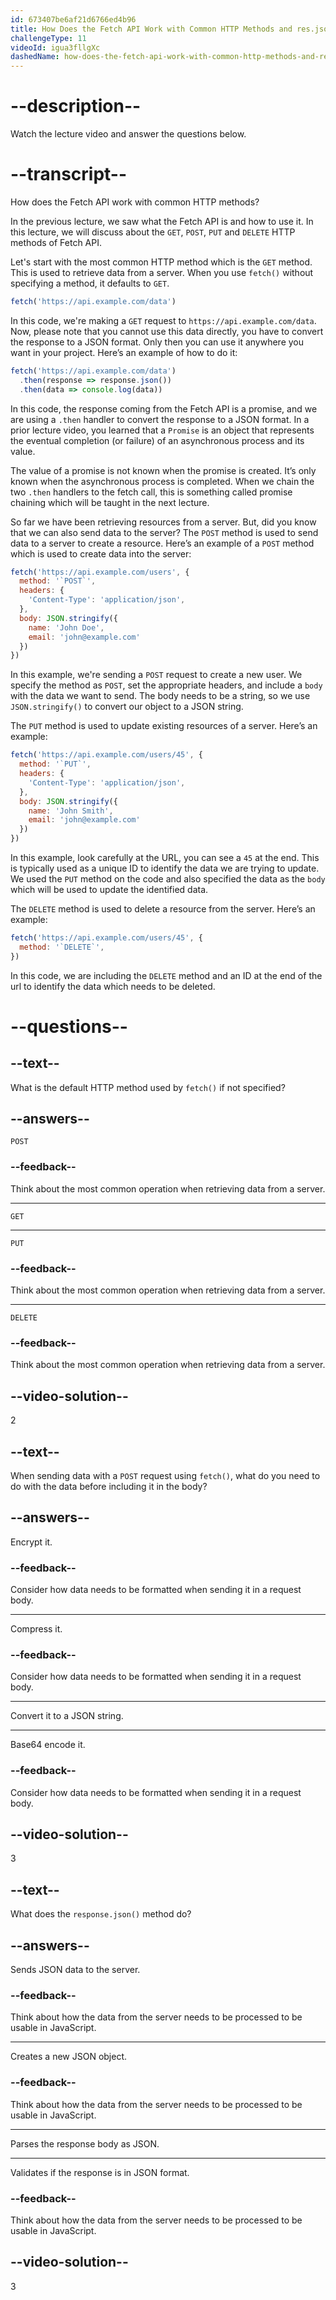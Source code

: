```yaml
---
id: 673407be6af21d6766ed4b96
title: How Does the Fetch API Work with Common HTTP Methods and res.json()?
challengeType: 11
videoId: igua3fllgXc
dashedName: how-does-the-fetch-api-work-with-common-http-methods-and-res-json
---
```


# --description--

Watch the lecture video and answer the questions below.

# --transcript--

How does the Fetch API work with common HTTP methods?

In the previous lecture, we saw what the Fetch API is and how to use it. In this lecture, we will discuss about the `GET`, `POST`, `PUT` and `DELETE` HTTP methods of Fetch API.

Let's start with the most common HTTP method which is the `GET` method. This is used to retrieve data from a server. When you use `fetch()` without specifying a method, it defaults to `GET`.

```js
fetch('https://api.example.com/data')
```

In this code, we're making a `GET` request to `https://api.example.com/data`. Now, please note that you cannot use this data directly, you have to convert the response to a JSON format. Only then you can use it anywhere you want in your project. Here’s an example of how to do it:

```js
fetch('https://api.example.com/data')
  .then(response => response.json())
  .then(data => console.log(data))
```

In this code, the response coming from the Fetch API is a promise, and we are using a `.then` handler to convert the response to a JSON format. In a prior lecture video, you learned that a `Promise` is an object that represents the eventual completion (or failure) of an asynchronous process and its value.

The value of a promise is not known when the promise is created. It’s only known when the asynchronous process is completed. When we chain the two `.then` handlers to the fetch call, this is something called promise chaining which will be taught in the next lecture.

So far we have been retrieving resources from a server. But, did you know that we can also send data to the server? The `POST` method is used to send data to a server to create a resource. Here’s an example of a `POST` method which is used to create data into the server: 

```js
fetch('https://api.example.com/users', {
  method: '`POST`',
  headers: {
    'Content-Type': 'application/json',
  },
  body: JSON.stringify({
    name: 'John Doe',
    email: 'john@example.com'
  })
})
```

In this example, we're sending a `POST` request to create a new user. We specify the method as `POST`, set the appropriate headers, and include a `body` with the data we want to send. The body needs to be a string, so we use `JSON.stringify()` to convert our object to a JSON string.

The `PUT` method is used to update existing resources of a server. Here’s an example: 

```js
fetch('https://api.example.com/users/45', {
  method: '`PUT`',
  headers: {
    'Content-Type': 'application/json',
  },
  body: JSON.stringify({
    name: 'John Smith',
    email: 'john@example.com'
  })
})
```

In this example, look carefully at the URL, you can see a `45` at the end. This is typically used as a unique ID to identify the data we are trying to update. We used the `PUT` method on the code and also specified the data as the `body` which will be used to update the identified data. 

The `DELETE` method is used to delete a resource from the server. Here’s an example:

```js
fetch('https://api.example.com/users/45', {
  method: '`DELETE`',
})
```

In this code, we are including the `DELETE` method and an ID at the end of the url to identify the data which needs to be deleted. 

# --questions--

## --text--

What is the default HTTP method used by `fetch()` if not specified?

## --answers--

`POST`

### --feedback--

Think about the most common operation when retrieving data from a server.

---

`GET`

---

`PUT`

### --feedback--

Think about the most common operation when retrieving data from a server.

---

`DELETE`

### --feedback--

Think about the most common operation when retrieving data from a server.

## --video-solution--

2

## --text--

When sending data with a `POST` request using `fetch()`, what do you need to do with the data before including it in the body?

## --answers--

Encrypt it.

### --feedback--

Consider how data needs to be formatted when sending it in a request body.

---

Compress it.

### --feedback--

Consider how data needs to be formatted when sending it in a request body.

---

Convert it to a JSON string.

---

Base64 encode it.

### --feedback--

Consider how data needs to be formatted when sending it in a request body.

## --video-solution--

3

## --text--

What does the `response.json()` method do?

## --answers--

Sends JSON data to the server.

### --feedback--

Think about how the data from the server needs to be processed to be usable in JavaScript.

---

Creates a new JSON object.

### --feedback--

Think about how the data from the server needs to be processed to be usable in JavaScript.

---

Parses the response body as JSON.

---

Validates if the response is in JSON format.

### --feedback--

Think about how the data from the server needs to be processed to be usable in JavaScript.

## --video-solution--

3
